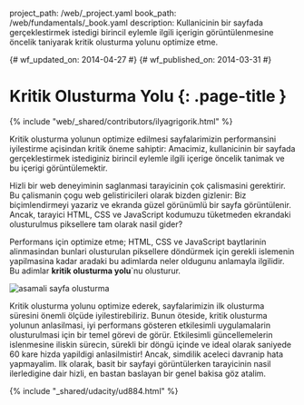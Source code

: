 project_path: /web/_project.yaml
book_path: /web/fundamentals/_book.yaml
description: Kullanicinin bir sayfada gerçeklestirmek istedigi birincil eylemle ilgili içerigin görüntülenmesine öncelik taniyarak kritik olusturma yolunu optimize etme.

{# wf_updated_on: 2014-04-27 #}
{# wf_published_on: 2014-03-31 #}

# Kritik Olusturma Yolu {: .page-title }

{% include "web/_shared/contributors/ilyagrigorik.html" %}


Kritik olusturma yolunun optimize edilmesi sayfalarimizin performansini iyilestirme açisindan kritik öneme sahiptir: Amacimiz, kullanicinin bir sayfada gerçeklestirmek istediginiz birincil eylemle ilgili içerige öncelik tanimak ve bu içerigi görüntülemektir.

Hizli bir web deneyiminin saglanmasi tarayicinin çok çalismasini gerektirir. Bu çalismanin çogu web gelistiricileri olarak bizden gizlenir: Biz biçimlendirmeyi yazariz ve ekranda güzel görünümlü bir sayfa görüntülenir. Ancak, tarayici HTML, CSS ve JavaScript kodumuzu tüketmeden ekrandaki olusturulmus piksellere tam olarak nasil gider?

Performans için optimize etme; HTML, CSS ve JavaScript baytlarinin alinmasindan bunlari olusturulan piksellere döndürmek için gerekli islemenin yapilmasina kadar aradaki bu adimlarda neler oldugunu anlamayla ilgilidir. Bu adimlar **kritik olusturma yolu**`nu olusturur.

<img src="images/progressive-rendering.png" class="center" alt="asamali sayfa olusturma">

Kritik olusturma yolunu optimize ederek, sayfalarimizin ilk olusturma süresini önemli ölçüde iyilestirebiliriz. Bunun öteside, kritik olusturma yolunun anlasilmasi, iyi performans gösteren etkilesimli uygulamalarin olusturulmasi için bir temel görevi de görür. Etkilesimli güncellemelerin islenmesine iliskin sürecin, sürekli bir döngü içinde ve ideal olarak saniyede 60 kare hizda yapildigi anlasilmistir! Ancak, simdilik aceleci davranip hata yapmayalim. Ilk olarak, basit bir sayfayi görüntülerken tarayicinin nasil ilerledigine dair hizli, en bastan baslayan bir genel bakisa göz atalim.


{% include "_shared/udacity/ud884.html" %}




